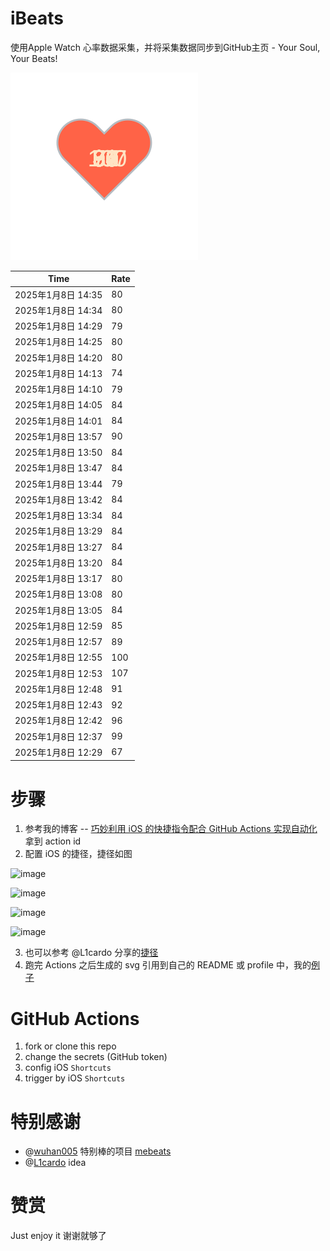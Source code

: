 # iBeats
使用Apple Watch 心率数据采集，并将采集数据同步到GitHub主页 - Your Soul, Your Beats!

![](./files/heart.svg)

<!--START_SECTION:my_heart_rate-->
| Time | Rate | 
 | ---- | ---- | 
| 2025年1月8日 14:35 | 80 |
| 2025年1月8日 14:34 | 80 |
| 2025年1月8日 14:29 | 79 |
| 2025年1月8日 14:25 | 80 |
| 2025年1月8日 14:20 | 80 |
| 2025年1月8日 14:13 | 74 |
| 2025年1月8日 14:10 | 79 |
| 2025年1月8日 14:05 | 84 |
| 2025年1月8日 14:01 | 84 |
| 2025年1月8日 13:57 | 90 |
| 2025年1月8日 13:50 | 84 |
| 2025年1月8日 13:47 | 84 |
| 2025年1月8日 13:44 | 79 |
| 2025年1月8日 13:42 | 84 |
| 2025年1月8日 13:34 | 84 |
| 2025年1月8日 13:29 | 84 |
| 2025年1月8日 13:27 | 84 |
| 2025年1月8日 13:20 | 84 |
| 2025年1月8日 13:17 | 80 |
| 2025年1月8日 13:08 | 80 |
| 2025年1月8日 13:05 | 84 |
| 2025年1月8日 12:59 | 85 |
| 2025年1月8日 12:57 | 89 |
| 2025年1月8日 12:55 | 100 |
| 2025年1月8日 12:53 | 107 |
| 2025年1月8日 12:48 | 91 |
| 2025年1月8日 12:43 | 92 |
| 2025年1月8日 12:42 | 96 |
| 2025年1月8日 12:37 | 99 |
| 2025年1月8日 12:29 | 67 |

<!--END_SECTION:my_heart_rate-->

# 步骤
1. 参考我的博客 -- [巧妙利用 iOS 的快捷指令配合 GitHub Actions 实现自动化](https://github.com/yihong0618/gitblog/issues/198) 拿到 action id
2. 配置 iOS 的捷径，捷径如图

![image](https://user-images.githubusercontent.com/15976103/122154218-0db0b480-ce97-11eb-93bb-5aec07c558dc.png)

![image](https://user-images.githubusercontent.com/15976103/122154236-186b4980-ce97-11eb-8e4b-70551a0391ae.png)

![image](https://user-images.githubusercontent.com/15976103/122154268-2d47dd00-ce97-11eb-902e-3acf292265a9.png)

![image](https://user-images.githubusercontent.com/15976103/122174055-fa144680-ceb4-11eb-9be2-3eb83cd516f7.png)

3. 也可以参考 @L1cardo 分享的[捷径](https://www.icloud.com/shortcuts/6ab6047b459c41ad822ad6b94b1c03d4)
4. 跑完 Actions 之后生成的 svg 引用到自己的 README 或 profile 中，我的[例子](https://github.com/yihong0618) 

# GitHub Actions

1. fork or clone this repo
2. change the secrets (GitHub token)
3. config iOS `Shortcuts` 
4. trigger by iOS `Shortcuts`

# 特别感谢
- @[wuhan005](https://github.com/wuhan005) 特别棒的项目 [mebeats](https://github.com/wuhan005/mebeats)
- @[L1cardo](https://github.com/L1cardo) idea

# 赞赏
Just enjoy it
谢谢就够了
